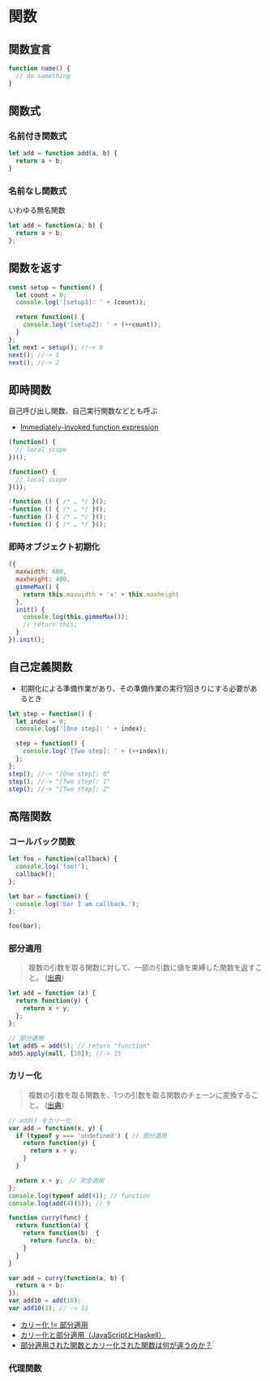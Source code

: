 # 関数
## 関数宣言
```js
function name() {
  // do something
}
```

## 関数式
### 名前付き関数式
```js
let add = function add(a, b) {
  return a + b;
}
```

### 名前なし関数式
いわゆる無名関数

```js
let add = function(a, b) {
  return a + b;
};
```

## 関数を返す
```js
const setup = function() {
  let count = 0;
  console.log('[setup1]: ' + (count));

  return function() {
    console.log('[setup2]: ' + (++count));
  }
};
let next = setup(); //-> 0
next(); //-> 1
next(); //-> 2
```

## 即時関数
自己呼び出し関数、自己実行関数などとも呼ぶ

- [Immediately-invoked function expression](https://en.wikipedia.org/wiki/Immediately-invoked_function_expression)

```js
(function() {
  // local scope
})();

(function() {
  // local scope
}());

!function () { /* … */ }();
~function () { /* … */ }();
-function () { /* … */ }();
+function () { /* … */ }();
```

### 即時オブジェクト初期化
```js
({
  maxwidth: 600,
  maxheight: 400,
  gimmeMax() {
    return this.maxwidth + 'x' + this.maxheight
  },
  init() {
    console.log(this.gimmeMax());
    // return this;
  }
}).init();
```

## 自己定義関数
- 初期化による準備作業があり、その準備作業の実行1回きりにする必要があるとき

```js
let step = function() {
  let index = 0;
  console.log('[One step]: ' + index);

  step = function() {
    console.log('[Two step]: ' + (++index));
  };
};
step(); //-> "[One step]: 0"
step(); //-> "[Two step]: 1"
step(); //-> "[Two step]: 2"
```

## 高階関数
### コールバック関数

```js
let foo = function(callback) {
  console.log('foo!');
  callback();
};

let bar = function() {
  console.log('bar I am callback.');
};

foo(bar);
```

### 部分適用
> 複数の引数を取る関数に対して、一部の引数に値を束縛した関数を返すこと。 
([出典](http://qiita.com/f81@github/items/e8bfab96b4be9e404840))

```js
let add = function (x) {
  return function(y) {
    return x + y;
  };
};

// 部分適用
let add5 = add(5); // return "function"
add5.apply(null, [10]); //-> 15
```

### カリー化
> 複数の引数を取る関数を、1つの引数を取る関数のチェーンに変換すること。
([出典](http://qiita.com/f81@github/items/e8bfab96b4be9e404840))

```js
// add() をカリー化
var add = function(x, y) {
  if (typeof y === 'undefined') { // 部分適用
    return function(y) {
      return x + y;
    }
  }

  return x + y;　// 完全適用
};
console.log(typeof add(4)); // function
console.log(add(4)(5)); // 9
```

```js
function curry(func) {
  return function(a) {
    return function(b)  {
      return func(a, b);
    }
  }
}

var add = curry(function(a, b) {
  return a + b;
});
var add10 = add(10);
var add10(1); // -> 11
```

- [カリー化 != 部分適用](http://kmizu.hatenablog.com/entry/20091216/1260969166)
- [カリー化と部分適用（JavaScriptとHaskell）](http://qiita.com/7shi/items/a0143daac77a205e7962)
- [部分適用された関数とカリー化された関数は何が違うのか？](http://qiita.com/t-mochizuki/items/4a5b1bd5c8dd7ccd6a92)

### 代理関数
